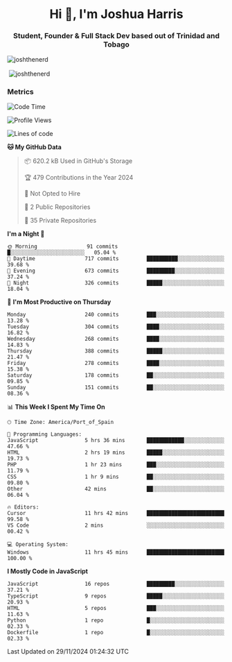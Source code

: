 <h1 align="center">Hi 👋, I'm Joshua Harris</h1>
<h3 align="center">Student, Founder & Full Stack Dev based out of Trinidad and Tobago</h3>

<p align="left"> <img src="https://komarev.com/ghpvc/?username=JoshTheDeveloperr" alt="joshthenerd" /> </p>

<p>&nbsp;<img align="center" src="https://github-readme-stats.vercel.app/api?username=JoshTheDeveloperr&show_icons=true&count_private=true" alt="joshthenerd" /></p>

### Metrics

<!--START_SECTION:waka-->
![Code Time](http://img.shields.io/badge/Code%20Time-1%2C031%20hrs%2016%20mins-blue)

![Profile Views](http://img.shields.io/badge/Profile%20Views-0-blue)

![Lines of code](https://img.shields.io/badge/From%20Hello%20World%20I%27ve%20Written-3.6%20million%20lines%20of%20code-blue)

**🐱 My GitHub Data** 

> 📦 620.2 kB Used in GitHub's Storage 
 > 
> 🏆 479 Contributions in the Year 2024
 > 
> 🚫 Not Opted to Hire
 > 
> 📜 2 Public Repositories 
 > 
> 🔑 35 Private Repositories 
 > 
**I'm a Night 🦉** 

```text
🌞 Morning                91 commits          █░░░░░░░░░░░░░░░░░░░░░░░░   05.04 % 
🌆 Daytime                717 commits         ██████████░░░░░░░░░░░░░░░   39.68 % 
🌃 Evening                673 commits         █████████░░░░░░░░░░░░░░░░   37.24 % 
🌙 Night                  326 commits         █████░░░░░░░░░░░░░░░░░░░░   18.04 % 
```
📅 **I'm Most Productive on Thursday** 

```text
Monday                   240 commits         ███░░░░░░░░░░░░░░░░░░░░░░   13.28 % 
Tuesday                  304 commits         ████░░░░░░░░░░░░░░░░░░░░░   16.82 % 
Wednesday                268 commits         ████░░░░░░░░░░░░░░░░░░░░░   14.83 % 
Thursday                 388 commits         █████░░░░░░░░░░░░░░░░░░░░   21.47 % 
Friday                   278 commits         ████░░░░░░░░░░░░░░░░░░░░░   15.38 % 
Saturday                 178 commits         ██░░░░░░░░░░░░░░░░░░░░░░░   09.85 % 
Sunday                   151 commits         ██░░░░░░░░░░░░░░░░░░░░░░░   08.36 % 
```


📊 **This Week I Spent My Time On** 

```text
🕑︎ Time Zone: America/Port_of_Spain

💬 Programming Languages: 
JavaScript               5 hrs 36 mins       ████████████░░░░░░░░░░░░░   47.66 % 
HTML                     2 hrs 19 mins       █████░░░░░░░░░░░░░░░░░░░░   19.73 % 
PHP                      1 hr 23 mins        ███░░░░░░░░░░░░░░░░░░░░░░   11.79 % 
CSS                      1 hr 9 mins         ██░░░░░░░░░░░░░░░░░░░░░░░   09.80 % 
Other                    42 mins             ██░░░░░░░░░░░░░░░░░░░░░░░   06.04 % 

🔥 Editors: 
Cursor                   11 hrs 42 mins      █████████████████████████   99.58 % 
VS Code                  2 mins              ░░░░░░░░░░░░░░░░░░░░░░░░░   00.42 % 

💻 Operating System: 
Windows                  11 hrs 45 mins      █████████████████████████   100.00 % 
```

**I Mostly Code in JavaScript** 

```text
JavaScript               16 repos            █████████░░░░░░░░░░░░░░░░   37.21 % 
TypeScript               9 repos             █████░░░░░░░░░░░░░░░░░░░░   20.93 % 
HTML                     5 repos             ███░░░░░░░░░░░░░░░░░░░░░░   11.63 % 
Python                   1 repo              █░░░░░░░░░░░░░░░░░░░░░░░░   02.33 % 
Dockerfile               1 repo              █░░░░░░░░░░░░░░░░░░░░░░░░   02.33 % 
```




 Last Updated on 29/11/2024 01:24:32 UTC
<!--END_SECTION:waka-->
